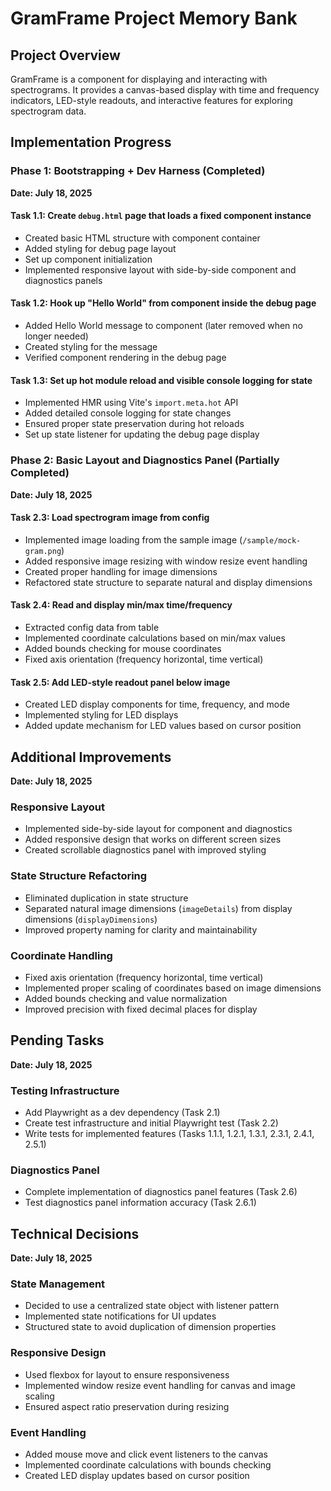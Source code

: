 # GramFrame Project Memory Bank

## Project Overview
GramFrame is a component for displaying and interacting with spectrograms. It provides a canvas-based display with time and frequency indicators, LED-style readouts, and interactive features for exploring spectrogram data.

## Implementation Progress

### Phase 1: Bootstrapping + Dev Harness (Completed)
**Date: July 18, 2025**

#### Task 1.1: Create `debug.html` page that loads a fixed component instance
- Created basic HTML structure with component container
- Added styling for debug page layout
- Set up component initialization
- Implemented responsive layout with side-by-side component and diagnostics panels

#### Task 1.2: Hook up "Hello World" from component inside the debug page
- Added Hello World message to component (later removed when no longer needed)
- Created styling for the message
- Verified component rendering in the debug page

#### Task 1.3: Set up hot module reload and visible console logging for state
- Implemented HMR using Vite's `import.meta.hot` API
- Added detailed console logging for state changes
- Ensured proper state preservation during hot reloads
- Set up state listener for updating the debug page display

### Phase 2: Basic Layout and Diagnostics Panel (Partially Completed)
**Date: July 18, 2025**

#### Task 2.3: Load spectrogram image from config
- Implemented image loading from the sample image (`/sample/mock-gram.png`)
- Added responsive image resizing with window resize event handling
- Created proper handling for image dimensions
- Refactored state structure to separate natural and display dimensions

#### Task 2.4: Read and display min/max time/frequency
- Extracted config data from table
- Implemented coordinate calculations based on min/max values
- Added bounds checking for mouse coordinates
- Fixed axis orientation (frequency horizontal, time vertical)

#### Task 2.5: Add LED-style readout panel below image
- Created LED display components for time, frequency, and mode
- Implemented styling for LED displays
- Added update mechanism for LED values based on cursor position

## Additional Improvements
**Date: July 18, 2025**

### Responsive Layout
- Implemented side-by-side layout for component and diagnostics
- Added responsive design that works on different screen sizes
- Created scrollable diagnostics panel with improved styling

### State Structure Refactoring
- Eliminated duplication in state structure
- Separated natural image dimensions (`imageDetails`) from display dimensions (`displayDimensions`)
- Improved property naming for clarity and maintainability

### Coordinate Handling
- Fixed axis orientation (frequency horizontal, time vertical)
- Implemented proper scaling of coordinates based on image dimensions
- Added bounds checking and value normalization
- Improved precision with fixed decimal places for display

## Pending Tasks
**Date: July 18, 2025**

### Testing Infrastructure
- Add Playwright as a dev dependency (Task 2.1)
- Create test infrastructure and initial Playwright test (Task 2.2)
- Write tests for implemented features (Tasks 1.1.1, 1.2.1, 1.3.1, 2.3.1, 2.4.1, 2.5.1)

### Diagnostics Panel
- Complete implementation of diagnostics panel features (Task 2.6)
- Test diagnostics panel information accuracy (Task 2.6.1)

## Technical Decisions
**Date: July 18, 2025**

### State Management
- Decided to use a centralized state object with listener pattern
- Implemented state notifications for UI updates
- Structured state to avoid duplication of dimension properties

### Responsive Design
- Used flexbox for layout to ensure responsiveness
- Implemented window resize event handling for canvas and image scaling
- Ensured aspect ratio preservation during resizing

### Event Handling
- Added mouse move and click event listeners to the canvas
- Implemented coordinate calculations with bounds checking
- Created LED display updates based on cursor position
